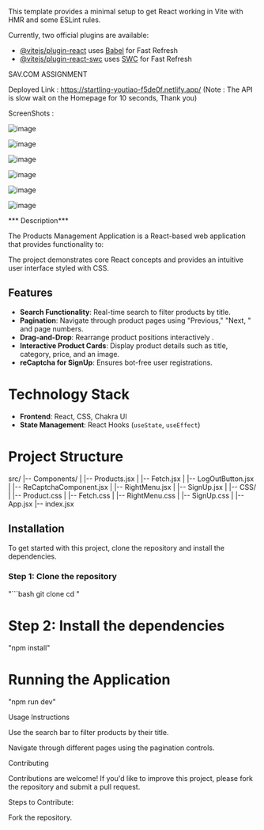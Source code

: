 This template provides a minimal setup to get React working in Vite with HMR and some ESLint rules.

Currently, two official plugins are available:

- [@vitejs/plugin-react](https://github.com/vitejs/vite-plugin-react/blob/main/packages/plugin-react/README.md) uses [Babel](https://babeljs.io/) for Fast Refresh
- [@vitejs/plugin-react-swc](https://github.com/vitejs/vite-plugin-react-swc) uses [SWC](https://swc.rs/) for Fast Refresh


SAV.COM ASSIGNMENT

Deployed Link :  https://startling-youtiao-f5de0f.netlify.app/
(Note : The API is slow wait on the Homepage for 10 seconds, Thank you)

ScreenShots : 

![image](https://github.com/user-attachments/assets/c3493670-b505-4c7a-afa8-1ea66496e67c)

![image](https://github.com/user-attachments/assets/24fe9238-fbfa-4c2e-9360-0bbbc9a6d7c0)

![image](https://github.com/user-attachments/assets/6ca1248a-21be-4cd1-919f-ff20c108e31b)

![image](https://github.com/user-attachments/assets/0fafd794-2a41-40eb-9280-f8c48f52769f)

![image](https://github.com/user-attachments/assets/5d046a71-7c9e-4c9d-89b2-034ec8e8eb84)

![image](https://github.com/user-attachments/assets/084fca7a-6752-4a38-a3d8-87b593736875)






*** Description***

The Products Management Application is a React-based web application that provides functionality to:

The project demonstrates core React concepts and provides an intuitive user interface styled with CSS.

## Features

- **Search Functionality**: Real-time search to filter products by title.
- **Pagination**: Navigate through product pages using "Previous," "Next, " and page numbers.
- **Drag-and-Drop**: Rearrange product positions interactively .
- **Interactive Product Cards**: Display product details such as title, category, price, and an image.
- **reCaptcha for SignUp**: Ensures bot-free user registrations.

# Technology Stack

- **Frontend**: React, CSS, Chakra UI
- **State Management**: React Hooks (`useState`, `useEffect`)


# Project Structure

src/
|-- Components/
|   |-- Products.jsx
|   |-- Fetch.jsx
|   |-- LogOutButton.jsx
|   |-- ReCaptchaComponent.jsx
|   |-- RightMenu.jsx
|   |-- SignUp.jsx
|
|-- CSS/
|   |-- Product.css
|   |-- Fetch.css
|   |-- RightMenu.css
|   |-- SignUp.css
|
|-- App.jsx
|-- index.jsx





## Installation

To get started with this project, clone the repository and install the dependencies.

### Step 1: Clone the repository

"```bash
git clone <repository-url>
cd <repository-directory>
"

# Step 2: Install the dependencies

"npm install"

# Running the Application

"npm run dev"

Usage Instructions

Use the search bar to filter products by their title.

Navigate through different pages using the pagination controls.


Contributing

Contributions are welcome! If you'd like to improve this project, please fork the repository and submit a pull request.

Steps to Contribute:

Fork the repository.

